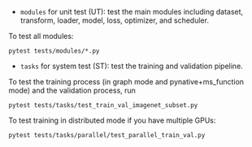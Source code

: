 - `modules` for unit test (UT): test the main modules including dataset, transform, loader, model, loss, optimizer, and scheduler.  

To test all modules: 
```shell
pytest tests/modules/*.py
```

- `tasks` for system test (ST): test the training and validation pipeline. 

To test the training process (in graph mode and pynative+ms_function mode) and the validation process, run
```shell
pytest tests/tasks/test_train_val_imagenet_subset.py
```

To test training in distributed mode if you have multiple GPUs:

```shell
pytest tests/tasks/parallel/test_parallel_train_val.py
```
